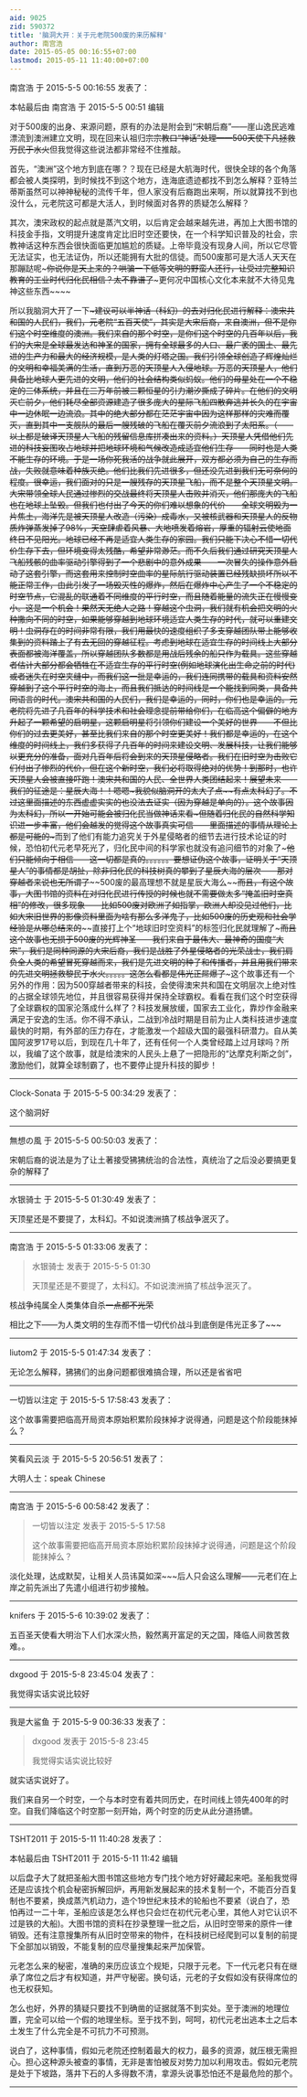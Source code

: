```yaml
---
aid: 9025
zid: 590372
title: '脑洞大开：关于元老院500废的来历解释'
author: 南宫浩
date: 2015-05-05 00:16:55+07:00
lastmod: 2015-05-11 11:40:00+07:00
---
```


南宫浩 于 2015-5-5 00:16:55 发表了：

本帖最后由 南宫浩 于 2015-5-5 00:51 编辑 

对于500废的出身、来源问题，原有的办法是附会到“宋朝后裔”——崖山逸民逃难漂流到澳洲建立文明，现在回来认祖归宗~~~~宗教口“神话”处理——500天使下凡拯救万民于水火~~~~但我觉得这些说法都非常经不住推敲。

首先，“澳洲”这个地方到底在哪？？现在已经是大航海时代，很快全球的各个角落都会被人类探明，到时候找不到这个地方，连海底遗迹都找不到怎么解释？亚特兰蒂斯虽然可以神神秘秘的流传千年，但人家没有后裔跑出来啊，所以就算找不到也没什么，元老院这可都是大活人，到时候面对各界的质疑怎么解释？

其次，澳宋政权的起点就是蒸汽文明，以后肯定会越来越先进，再加上大图书馆的科技金手指，文明提升速度肯定比旧时空还要快，在一个科学知识普及的社会，宗教神话这种东西会很快面临更加尴尬的质疑。上帝毕竟没有现身人间，所以它尽管无法证实，也无法证伪，所以还能拥有大批的信徒。而500废那可是大活人天天在那蹦跶呢~~~你说你是天上来的？哄骗一下低等文明的野蛮人还行，让受过完整知识教育的工业时代归化民相信？太不靠谱了~~~更何况中国核心文化本来就不大待见鬼神这些东西~~~~

所以我脑洞大开了一下~~~~~建议可以半神话（科幻）的去对归化民进行解释：澳宋共和国的人民们，我们，元老院“五百天使”，其实是大宋后裔，来自澳洲，但不是你们这个时空维度的澳洲。我们来自的那个时空，是你们这个时空的几百年以后，我们的大宋是全球最发达和神圣的国家，拥有全球最多的人口、最广袤的国土、最先进的生产力和最大的经济规模，是人类的灯塔之国。我们引领全球创造了辉煌灿烂的文明和幸福美满的生活，直到万恶的天顶星人入侵地球。万恶的天顶星人，他们具备比地球人更先进的文明，他们的社会结构类似蚂蚁。他们的母星处在一个不稳定的三体系统，并且在三万年前被三颗恒星的引力潮汐撕成了碎片。在他们的文明灭亡前夕，他们耗尽全部资源建造了很多庞大的星际飞船四散奔逃并长久的在宇宙中一边休眠一边流浪。其中的绝大部分都在茫茫宇宙中因为这样那样的灾难而覆灭，直到其中一支舰队的最后一艘残破的飞船在覆灭前夕流浪到了太阳系。（——以上都是破译天顶星人飞船的残留信息库拼凑出来的资料。）天顶星人凭借他们先进的科技妄图攻占地球并把地球环境和气候改造成适宜他们生存——同时也是人类不能生存的环境。于是一场你死我活的战争就此展开，双方都必须为自己的生存而战，失败就意味着种族灭绝。他们比我们先进很多，但还没先进到我们无可奈何的程度。很幸运，我们面对的只是一艘残存的天顶星飞船，而不是整个天顶星文明。大宋带领全球人民通过惨烈的交战最终将天顶星人击败并消灭，他们那庞大的飞船也在地球上坠毁。但我们也付出了今天的你们难以想象的代价——全球文明毁为一片焦土，海洋先是被天顶星人改造（污染）成毒水，又被核武器和天顶星人的反物质炸弹蒸发掉了98%，天空肆虐着风暴、大地喷发着熔岩，厚重的辐射云使地面终日不见阳光。地球已经不再是适宜人类生存的家园。我们只能下决心不惜一切代价生存下去，但环境变得太残酷，希望非常渺茫。而不久后我们通过研究天顶星人飞船残骸的曲率驱动引擎得到了一个悲剧中的意外成果——一次冒失的操作意外启动了这套引擎，而这套用来控制时空曲率的星际航行驱动装置已经残缺损坏所以不能正常工作，由此引发了一场毁灭性的爆炸，然后在爆炸中心产生了一个不稳定的时空节点，它混乱的联通着不同维度的平行时空，而且随着能量的流失正在慢慢变小。这是一个机会！果然天无绝人之路！穿越这个虫洞，我们就有机会把文明的火种撒向不同的时空，如果能够穿越到地球环境适宜人类生存的时代，就可以重建文明！虫洞存在的时间非常有限，我们用最快的速度组织了多支穿越团队带上能够收集到的资料踏上了有去无回的穿越征程。考虑到地球在适宜生存的时间线上大部分表面都被海洋覆盖，所以穿越团队多数都是用战后残余的船只作为载具。这些穿越者估计大部分都会牺牲在不适宜生存的平行时空(例如地球演化出生命之前的时代)或者迷失在时空夹缝中，而我们这一批是幸运的，我们连同携带的载具和资料安然穿越到了这个平行时空的海上，而且我们抵达的时间线是一个能找到同类，具备共同语言的时代。澳宋共和国的人民们，我们是幸运的，同时，你们也是幸运的。元老院将先进了几百年的科学技术和社会理念提前带给你们，在临高这个偏僻的地方升起了一颗希望的启明星，这颗启明星将引领你们建设一个美好的世界——不但比你们的过去更美好，甚至比我们来自的那个时空更美好！我们都是幸运的，在这个维度的时间线上，我们多获得了几百年的时间来建设文明、发展科技，让我们能够以更充分的准备，面对几百年后将会到来的天顶星侵略者。我们在旧时空为击败它们付出了惨烈的代价，但在这个新时空，我们必将取得绝对的优势！到那时，也许天顶星人会被直接吓跑！澳宋共和国的人民、全世界人类团结起来！展望未来——我们的征途是：星辰大海！！嗯嗯~~~我貌似脑洞开的太大了点~~~~有点太科幻了。不过这里面描述的东西虚虚实实的也没法去证实（因为穿越是单向的）。这个故事因为太科幻，所以一开始可能会被归化民当做神话来看~~~但随着归化民的自然科学知识进一步丰富，他们会越发的觉得这个故事真实可信——里面描述的事情从理论上都是可能的~~~而到了他们有能力追究关于外星侵略者的细节去进行技术论证的时候，恐怕初代元老早死光了，归化民中间的科学家也就没有追问细节的对象了~~~他们只能倾向于相信——这一切都是真的。。。。。。要想证伪这个故事，证明关于“天顶星人”的事情都是胡扯，除非归化民的科技树真的攀到了星辰大海的层次——那对穿越者来说也无所谓了~~~~500废的最高理想不就是星辰大海么~~~~而且，有这个故事，大图书馆的资料在对归化民进行传授的时候也就不需要做太多“掩盖旧时空真相”的修改，很多现象——比如500废对欧洲了如指掌，欧洲人却没见过他们，比如大宋旧世界的影像资料里面为啥有那么多洋鬼子，比如500废的历史观和社会学经验是从哪总结来的~~~~直接打上个“地球旧时空资料”的标签归化民就理解了~~~而且这个故事也无损于500废的光辉神圣——我们来自于最伟大、最神奇的国度“大宋”，我们是同种同源的大宋后裔，我们是战胜了外星侵略者的光荣战士，我们肩负全人类的希望冒死穿越而来，我们是先进文明的种子和传播者，并且用我们带来的先进文明拯救黎民于水火。。。。。这怎么看都是伟光正屌爆了~~~这个故事还有一个另外的作用：因为500穿越者带来的科技，会使得澳宋共和国在文明层次上绝对性的占据全球领先地位，并且很容易获得并保持全球霸权。看看在我们这个时空获得了全球霸权的国家沦落成什么样了？科技发展放缓，国家去工业化，靠炒作金融来满足于安逸的生活。你不得不承认，二战到冷战时期是目前为止人类科技进步速度最快的时期，有外部的压力存在，才能激发一个超级大国的最强科研潜力。自从美国阿波罗17号以后，到现在几十年了，还有任何一个人类曾经踏上过月球吗？所以，我编了这个故事，就是给澳宋的人民头上悬了一把隐形的“达摩克利斯之剑”，激励他们，就算全球制霸了，也不要停止提升科技的脚步！

---------

Clock-Sonata 于 2015-5-5 00:34:29 发表了：

这个脑洞好

---------

無想の風 于 2015-5-5 00:50:03 发表了：

宋朝后裔的说法是为了让土著接受狒狒统治的合法性，真统治了之后没必要搞更复杂的解释了

---------

水银骑士 于 2015-5-5 01:30:49 发表了：

天顶星还是不要提了，太科幻。不如说澳洲搞了核战争泯灭了。

---------

南宫浩 于 2015-5-5 01:33:06 发表了：

> 水银骑士 发表于 2015-5-5 01:30
> 
> 天顶星还是不要提了，太科幻。不如说澳洲搞了核战争泯灭了。



核战争纯属全人类集体自杀~~~~一点都不光荣~~~~

相比之下——为人类文明的生存而不惜一切代价战斗到底倒是伟光正多了~~~

---------

liutom2 于 2015-5-5 01:47:34 发表了：

无论怎么解释，狒狒们的出身问题都很难搞合理，所以还是省省吧

---------

一切皆以注定 于 2015-5-5 17:58:43 发表了：

这个故事需要把临高开局资本原始积累阶段抹掉才说得通，问题是这个阶段能抹掉么？

---------

笑看风云淡 于 2015-5-5 20:56:51 发表了：

大明人士：speak Chinese

---------

南宫浩 于 2015-5-6 00:58:42 发表了：

> 一切皆以注定 发表于 2015-5-5 17:58
> 
> 这个故事需要把临高开局资本原始积累阶段抹掉才说得通，问题是这个阶段能抹掉么？



淡化处理，达成默契，让相关人员讳莫如深~~~后人只会这么理解——元老们在上岸之前先派出了先遣小组进行初步接触。

---------

knifers 于 2015-5-6 10:39:02 发表了：

五百圣天使看大明治下人们水深火热，毅然离开富足的天之国，降临人间救苦救难。。

---------

dxgood 于 2015-5-8 23:45:04 发表了：

我觉得实话实说比较好

---------

我是大鲨鱼 于 2015-5-9 00:36:33 发表了：

> dxgood 发表于 2015-5-8 23:45
> 
> 我觉得实话实说比较好



就实话实说好了。

我们来自另一个时空，一个与本时空有着共同历史，在时间线上领先400年的时空。自我们降临这个时空那一刻开始，两个时空的历史从此分道扬镳。

---------

TSHT2011 于 2015-5-11 11:40:28 发表了：

本帖最后由 TSHT2011 于 2015-5-11 11:42 编辑 

以后盘子大了就把圣船大图书馆这些地方专门找个地方好好藏起来吧。圣船我觉得还是应该找个机会秘密拆解回炉，再用新发展起来的技术复制一个，不能百分百复制也不要紧，换成蒸汽机动力，造个19世纪末技术的轮船也不要紧（说白了，恐怕再过一二十年，圣船应该是怎么样也只会烂在初代元老心里，其他人对它认识不过是铁的大船)。大图书馆的资料在抄录整理一批之后，从旧时空带来的原件一律销毁。还有注意搜集所有从旧时空带来的物件，在科技树已经爬到可以复制的前提下全部加以销毁，不能复制的应尽量搜集起来严加保管。

元老怎么来的秘密，准确的来历应该立个规矩，只限于元老。下一代元老只有在继承了席位之后才有权知道，并严守秘密。换句话，元老的子女假如没有获得席位的也无权获知。

怎么也好，外界的猜疑只要找不到确凿的证据就落不到实处。至于澳洲的地理位置，完全可以给一个假的地理坐标。至于找不到，呵呵，初代元老出逃本土之后本土发生了什么完全是不可抗力不可预测。

说白了，这种事情，假如元老院还控制着最大的权力，最多的资源，就压根无需担心。担心这种源头被查的事情，无非是害怕被反对势力加以利用攻击。假如元老院是处于下坡路，落井下石的人多得数不清，拿源头说事恐怕还不是最危险的那个。

---------

